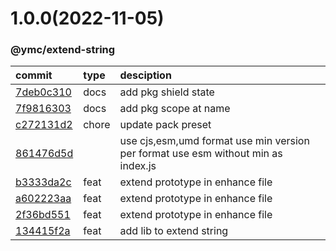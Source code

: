 <a name="1.0.0"></a>
# 1.0.0(2022-11-05)
### @ymc/extend-string
commit|type|desciption
:----|:----|:----
[7deb0c310](https://github.com/ymc-github/js-idea/commit/17deb0c31035c7a9b359522cf36ba8123284fb78)|docs|add pkg shield state
[7f9816303](https://github.com/ymc-github/js-idea/commit/17f9816303affed7df6cf9d56cf31f4ee2c7cbd5)|docs|add pkg scope at name
[c272131d2](https://github.com/ymc-github/js-idea/commit/3c272131d2f85ddf32a9ad21f65f00d34b40ca8a)|chore|update pack preset
[861476d5d](https://github.com/ymc-github/js-idea/commit/9861476d5d955d4f1a59c2958250f6344dbc1544)||use cjs,esm,umd format use min version per format use esm without min as index.js
[b3333da2c](https://github.com/ymc-github/js-idea/commit/4b3333da2c8b1dee22e949e233e05f73fde33af7)|feat|extend prototype in enhance file
[a602223aa](https://github.com/ymc-github/js-idea/commit/4a602223aa836c1da1f3eb4511b6081f9c03bf04)|feat|extend prototype in enhance file
[2f36bd551](https://github.com/ymc-github/js-idea/commit/f2f36bd551f16feed0eee9eac91ae86e674c19eb)|feat|extend prototype in enhance file
[134415f2a](https://github.com/ymc-github/js-idea/commit/1134415f2a879b0fed42bf5a6fe9d22eb8a7ac3a)|feat|add lib to extend string